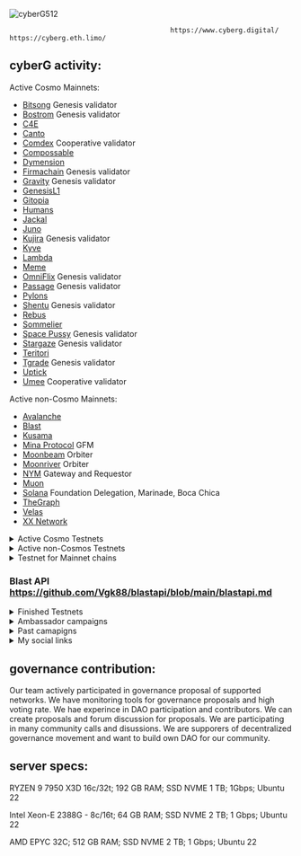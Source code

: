 ![cyberG512](https://user-images.githubusercontent.com/38581319/162858452-c6127040-eab3-4dee-96c6-8ead3cd4636d.png)

                                            https://www.cyberg.digital/ https://cyberg.eth.limo/

## cyberG activity:

Active Cosmo Mainnets: <br />

- [Bitsong](https://www.mintscan.io/bitsong/validators/bitsongvaloper1mx3gct8chrssamkdfw8fkrdl93knllryalmxpm) Genesis validator
- [Bostrom](https://cyb.ai/network/bostrom/hero/bostromvaloper1en69twaxmv7xupy8lq7y539dpecx7yz8s43ceg) Genesis validator
- [C4E](https://mainnet.manticore.team/chain4energy/staking/c4evaloper1mvw0rmngtp9r7598m9lms48j6wyucke8m2wa68)
- [Canto](https://atomscan.com/canto/validators/cantovaloper1yckfh3najzqhvzzrf4qj2ddkr9h4zav048hjwx)
- [Comdex](https://www.mintscan.io/comdex/validators/comdexvaloper1963hcznh439kspqmjj5hv5h4nk2kphvats5ujk) Cooperative validator
- [Compossable](https://explorer.stavr.tech/composable-mainnet/staking/centaurivaloper1uhwhk3ug9ug6stxkua7m7khag5vvg60gwr75yt)
- [Dymension](https://dymension.explorers.guru/validator/dymvaloper1lsjs7pwll7pqm40namkyx3e5qdwg0v0swrshud)
- [Firmachain](https://explorer.firmachain.dev/validators/firmavaloper1rsnaurdhf8d93ugxpfr0xqjfhhj3rfyyu69qtw) Genesis validator
- [Gravity](https://www.mintscan.io/gravity-bridge/validators/gravityvaloper1yeujyxulrf82age8c9q6mfqy0ueh0pjxa7hd20) Genesis validator
- [GenesisL1](https://ping.pub/genesisl1/staking/genesisvaloper1mu4sv02tjnelgmg30vd0nx5yd022ty5y69u5da)
- [Gitopia](https://ping.pub/gitopia/staking/gitopiavaloper1fruvmyjvdq4399zq7dg2hn3ymdmrckakapeppc)
- [Humans](https://humans.explorers.guru/validator/humanvaloper1wcns48jcn0enlupatp2gxfyl342cm8w26frp66)
- [Jackal](https://mainnet.manticore.team/jackal/staking/jklvaloper1r5hzfdwzej0fazngsx84dqt094vt9wqu2s2ert)
- [Juno](https://www.mintscan.io/juno/validators/junovaloper1353ewfc0v7pnn3xre6v9lraghxrhenswmsjhv0)
- [Kujira](https://blue.kujira.app/stake/kujiravaloper1tharcgrfu6j0dcwpe5y6ez3s904rhq2kmccm4k) Genesis validator
- [Kyve](https://www.mintscan.io/kyve/validators/kyvevaloper1fxh88ayzp4zghxcdh8la0kxwhx0v9w4e7nj60c)
- [Lambda](https://mainnet.manticore.team/lambda/staking/lambvaloper1zj8ynfvv0drhgjukxd0z8w5ge3t66ypqtg6e43)
- [Meme](https://mainnet.manticore.team/meme/staking/memevaloper1g542uxlfqtx5qrcqy95pygn9n99jdtufjahnt2)
- [OmniFlix](https://www.mintscan.io/omniflix/validators/omniflixvaloper1dfjx8w65h359vy55dvm383ks2xevsne9crkh32) Genesis validator
- [Passage](https://www.mintscan.io/passage/validators/pasgvaloper1w6mqsvguml3k4j0vry9jl8ur9qanhhr0g7qrvs) Genesis validator
- [Pylons](https://pylons.explorers.guru/validator/pylovaloper1u29z4l8ugjdwp2pm8luwntksh0p9n7dvq8zxs3)
- [Shentu](https://www.mintscan.io/shentu/validators/shentuvaloper1yq8a2ksa7dz8wd8wlks3k8nqdmht76xdkmqzxv) Genesis validator
- [Rebus](https://rebus.explorers.guru/validator/rebusvaloper14dv684ed57cgehl5apcl56n2mqsypr7vqrmpvx)
- [Sommelier](https://www.mintscan.io/sommelier/validators/sommvaloper1x52lteqqkspn5fshujd6duqrw773jqzl2hu8et)
- [Space Pussy](https://cyb.ai/network/bostrom/hero/pussyvaloper17zdyl3gfssc3vzzyxptnr0xl8z0pnte92zy8vy) Genesis validator
- [Stargaze](https://www.mintscan.io/stargaze/validators/starsvaloper1dtk6748uhvmhvakhleclrwprp27pe89vhhw44p) Genesis validator
- [Teritori](https://www.mintscan.io/teritori/validators/torivaloper1z95myrxyf94qnnlu5hzz8km69yx95s8w08267g)
- [Tgrade](https://www.mintscan.io/tgrade/validators/tgrade1daujfmddygyty3pjsnr9xhz3vxymh6u00krlym) Genesis validator
- [Uptick](https://uptick.exploreme.pro/validator/uptickvaloper1uwtmwh09qt2xtvfne6jmjehsedgycxqqyt3xje)
- [Umee](https://www.mintscan.io/umee/validators/umeevaloper1qa5gkv8a4rzpncgkguv2szh5s83kh69l082zz3) Cooperative validator


Active non-Cosmo Mainnets: <br />
- [Avalanche](https://avascan.info/staking/validator/NodeID-Jm1k2q2WAkH99w4ZBEgzrmm6Kte39qCWJ)
- [Blast](https://blastapi.io/explorer/0x0ee85c30ff1797d9f041261b88c4a58d6d68fbbf/4)
- [Kusama](https://metaspan.io/kusama/candidate/GAjCmzPYQySBaQ36YmBJxonQacRTBwxrfPP6ihgZMJGTwwy)
- [Mina Protocol](https://minaexplorer.com/wallet/B62qrgnUUduZy2z7zT8qCV8ngTJfSS1rK3Wh22SHUmrse3Tfqvrhx8q) GFM
- [Moonbeam](https://moonbeam.subscan.io/account/0x6b454e6a5D5DcEF0ce666160883a50BC2a7AdaCA?tab=orbiter_reward) Orbiter
- [Moonriver](https://moonriver.subscan.io/account/0x292A6460a9C61c5ccDfc79cB2d68Ae54FFb95da5?tab=orbiter_reward) Orbiter
- [NYM]([https://mixnet.explorers.guru/gateways](https://explorer.nymtech.net/network-components/gateway/HaLyPQrhBTq75dnGeBUdYWeFVA2BBn39MgkhEt3VTMMM)) Gateway and Requestor
- [Muon]()
- [Solana](https://solanacompass.com/validators/9jJNuZE4EHTrz8xiTzmDGjJnCn5dGmruCyUwG1vgdHZR) Foundation Delegation, Marinade, Boca Chica
- [TheGraph](https://thegraph.com/explorer/profile/0x863e1fc588651c432a1bbb7c8afdf2c3d34921ea?view=Indexing&chain=arbitrum-one)
- [Velas](https://velasity.com/validator/7MYojjTNnFsyEs7Pb5Xv3pKeZxUGk6R1kJoLrtSKkSRy)
- [XX Network](https://dashboard.xx.network/nodes/2C5ngNbgU_r2bUrvzvAGJddGOhNboOt2r5ZSmJ-GezgC)
 
<details>
  <summary>Active Cosmo Testnets</summary>
 
- [Althea](https://www.skynetexplorers.com/althea/staking/altheavaloper1e8fvgd3pwcuxlr7r5wy0cuu38dnavxnf3se6qq)
- [BlockX](https://ping.blockxnet.com/blockx-testnet/staking/blockxvaloper14m0tkkquzufuqzdpvzm79xta9uqyu4zxxtsux3)
- [Cardchain](https://explorer.stavr.tech/cardchain/staking/ccvaloper1wlmkgs6mckzphx42pxm8xaxwd9q997y2r5lrdl)
- [Cascadia](https://testnet.cascadia.explorers.guru/validator/cascadiavaloper1qyxf9zze9ppvrzl85957ahf40wyk9pl4ylz56y)
- [Dymension](https://explorer.stavr.tech/dymension-testnet/staking/dymvaloper17s2u6vllw7xwfn2m52935qv3q5k625eucnwjqj) 
- [Hypersign](https://explorer.hypersign.id/hypersign-testnet/staking/hidvaloper1n8aacwgdnk2s534f2hp9wkjfe982scjm4fhfc0)
- [Lava](https://lava.explorers.guru/validator/lava@valoper124qy4zcm8ws09meezeuvrjs9ev4zzld4qsqgcw)
- [Mythos](https://testnet.explorer.provable.dev/mythos/staking/mythos14ul8vxlfr84uhf65vhgqhjm0e4fcmv4wa5yz95)
- [Namada]()
- [Mantrachain](https://testnet.itrocket.net/mantra/staking/mantravaloper173kxtlr76xqnte4a2asvc78ucx6w9n3j2ef9z0) 
- [Okp4](https://explorer.stavr.tech/okp4-testnet/staking/okp4valoper1vr4azc9sjcphjv66z7g5f9p7lct3z88s0ewct8)
- [Ojo](https://explorer.stavr.tech/ojo-devnet/staking/ojovaloper15dwaawdusyxuac2ta2h658hz566c452rpk2dsa)
- [Side](https://explorer.side.exchange/testnet/staking/sidevaloper1xlk5h47u9e5jdr528jf56c0a34wechaq5qfz9q)
- [Uptick](https://explorer.stavr.tech/uptick/staking/uptickvaloper1uwtmwh09qt2xtvfne6jmjehsedgycxqqyt3xje)

</details>


<details>
  <summary>Active non-Cosmos Testnets</summary>
  
- [Avail]()
- [Holograph]()
- [Nosana]()
- [Movement]()
- [Parastate]()
- [Red Belly]()
- [Solana](https://www.validators.app/validators/testnet/28LgQ7MeEZVgNJfYRc6UnoAz2SnSjKbyCKM6sntCRotb?locale=en&order=score&refresh=)
- [Shardereum]()
- [SSVxLido]()
- [Taiko]()



  </details>
  
  <details>
  <summary>Testnet for Mainnet chains</summary>
  
- [Avalanche](https://testnet.avascan.info/staking/validator/NodeID-FrTsGF9amKZvwcRdwY5mpmMKH4nrkDp7R) 
- [Comdex](https://meteor-explorer.comdex.one/comdex-testnet/staking/comdexvaloper1ha5regczwexcgcnkv30rd5tadffe6recs0w5cl)
- [Juno](https://testnet.mintscan.io/juno-testnet/validators/junovaloper1j225xp7w6336e2az256ty9cszlun9ze4ctmqqd)  
- [Kyve]()
- [Omniflix](https://ping-pub-explorer.omniflix.io/omniflix-testnet-flixnet-4/staking/omniflixvaloper10v849tlwk53ea8avxn4ulh8awee9swjmuklwdh)
- [Teritori](https://explorer.ericet.xyz/teritori/staking/torivaloper1jje55u2pxmxe5d6rckaj0jszal39ckscdrc6yd)
- [Tgrade]()
- [Uptick](https://explorer.testnet.uptick.network/uptick-network-testnet/staking/uptickvaloper1uwtmwh09qt2xtvfne6jmjehsedgycxqqyt3xje)

  </details>

### Blast API https://github.com/Vgk88/blastapi/blob/main/blastapi.md

  <details>
  <summary>Finished Testnets</summary> 
    
- [Algorand]() Relayer Programm paticipant 
- [Akash]()
- [Aleo]()
- [Anone](https://test-anone.zenscan.io/validator.php?addr=onevaloper1qvexpwgsav54wykncd03ky4k34h5qxv73pu2a3)
- [Androma](https://explorer.stavr.tech/andromedad-testnet/staking/andrvaloper13y3gwu0pnlflx9u2qmeyh2ckmyf9yqrxs0ut6x)
- [Andromeda](https://explorer.stavr.tech/andromeda/staking/andrvaloper1gyuky8x5cy7sz99hlhj3lystra97hwag2qxtxd)
- [Aptos](https://explorer.devnet.aptos.dev/account/0xd8f711edb40b96cc8c27c0997640b4727e9cdaa408cbfc916413a2315bc9e3ef) AIT-2 ,AIT-3
- [Arable]()
- [Archway]()
- [Asset Mantle](https://www.mintscan.io/asset-mantle/validators/mantlevaloper1munf9mvdu9zxh2zma8cvg6frse4kffafvlyzue) Genesis validator
- [Althea]()
- [Aura](https://testnet.owlstake.com/Aura-Network/staking/auravaloper1gnf4sxs2qnycrxxyd6gqk9wqa3xjf6h3efl7rz)
- [BlockPi](http://testnet.explorer.blockpi.io/hypernode/0x626b57e2445e1e3cf13333349a9270f8203b901c?page=4&perPage=20)
- [Blockstack]()
- [Bitcountry]()
- [Celestia](https://celestia.explorers.guru/validator/celestiavaloper1gjjqu6ykrfww43uqrv290zmr9j3t9rfnhdcffl)
- [Cere]()
- [Concordium]()
- [Chronic]()
- [Clan](https://testnet.explorer.testnet.run/Clan%20Network/staking/clanvaloper1c9t2xur4sx7z5kerp8l8a978dl68fmdxrqegqc)
- [Cosmic Horizon](https://coho.explorers.guru/validator/cohovaloper1ehfyz63cljfdvscreanfrxc4x5yu5v0u7py64j)
- [Connext]()
- [Craft](https://test-craft.zenscan.io/validator.php?addr=craftvaloper1p79gj0hcg7wp74df8xaf969tr37gt0t9jtycxy)
- [Crescent]()
- [Cryptocom]()
- [Decentr]()
- [Defund](https://defund.explorers.guru/validator/defundvaloper1v0d46jupe9qehc7kpp8nv8hs4vwyujgctau8vz)
- [Deweb](https://explore.deweb.services/deweb/staking/dewebvaloper1vu9rvsu32zetvunve5l9qlx2gvrfg7fl2jkrsr)
- [Empower](https://empower.explorers.guru/validator/empowervaloper1amptmm5tx36pe3txndavm2au0murreauh04kpz)
- [Elixir]()
- [Evmos]()
- [Filecoin]()
- [Fleek]()
- [Frontier]()
- [Galital]()
- [GAME]()
- [Gear]()
- [Gitopia](https://explorer.gitopia.com/validators/gitopiavaloper1fruvmyjvdq4399zq7dg2hn3ymdmrckakapeppc)
- [Gitshock]()
- [Haqq](https://haqq.explorers.guru/validator/haqqvaloper1rswq8qe22qcr28hhstpyc3j5anfk0g2yp20w5x)
- [Hopr]()
- [Humanode]()
- [IDEP](https://atomscan.com/idep/validators/idepvaloper1e6834a9qfzpp5l6n57wjsfqx5sl3m8a6a4saj6)
- [IRIS]()
- [Iron Fish]()
- [Joystream]()
- [Quicksilver](https://quicksilver.explorers.guru/validator/quickvaloper1sgxklkmzdskprcv0xqjml0e789g3z8lu00w66w)
- [Microtick](https://explorer.microtick.zone/validators/microvaloper1z7crvuuks7yk33qwx4nv68nzhwznkmt96ddm5l) Migrated to Polygon
- [Chronic](https://www.skynetexplorers.com/chronic-token/staking/chronicvaloper1x8czjpdy2x9svz0s3u9hdgqxd06ta39y49lnd3) Genesis validator
- [Galaxy](https://explorer.postcapitalist.io/galaxy/staking/galaxyvaloper1f8tm4wspt687qg36c6rrrv8enuwhr5crsuqfjx) halted
- [Humanode]()
- [Casper](https://testnet.cspr.live/validator/010a6b601408889363dc003943c9234e1bcd9ac074da385c45ff2cd4aa2c9283ce)
- [Chainflip]()
- [Obol]()
- [Kira]()
- [Kyve](https://explorer.kyve.network/korellia/staking/kyvevaloper1fxh88ayzp4zghxcdh8la0kxwhx0v9w4e7nj60c)
- [Likecoin]()
- [Mande](https://texplorer.stavr.tech/mande-chain/staking/mandevaloper13klmmsa5w39szy0fn2gwczd5jef6s9ndzu7ltl)
- [Mars](https://mars.explorers.guru/validator/marsvaloper1lmxyyq2unwfhquz48s6g0pvezu2ma4rua6vssc)
- [Masa]()
- [Mises](https://explorer.stavr.tech/mises/staking/misesvaloper1jdqtazvd3q35jqgy0radp6x9lsuzqgj456299t)
- [Mande](https://explorer.stavr.tech/mande-chain/staking/mandevaloper1lz0at0285aeufj7jyhaucr56g8ghp63rpgp7gf)
- [Moonbeam](https://moonbeam.subscan.io/waiting/0xe2962a1785f655eae3a8cd1f1b38d1d760a300e3)
- [Mun](https://blockexplorer.mun.money/validators/munvaloper15ywjwwtpx0t5jmhnqpvrn6rh02kehahunwvkn0)
- [Nibiru](https://explorer.stavr.tech/nibiru/staking/nibivaloper1ykvqd6jkz7c9hdr36eayys7ekkwcey4uu6jm5a)
- [Casper](https://cspr.live/validator/018dc552de3c403dbefe03a9c604e11346d96159ed49f9381a55c2e06c45197d43) Currently inactive
- [Stride](https://www.mintscan.io/stride/validators/stridevaloper136nl6lu4hvaus6l0lypzqq5gkd3dxvu5eaydk2)
- [Quicksilver](https://www.mintscan.io/quicksilver/validators/quickvaloper1sgxklkmzdskprcv0xqjml0e789g3z8lu00w66w)
- [Meter]()
- [Minima]()
- [Mundis]()
- [Near]()
- [Neutron](https://neutron.explorers.guru/validator/neutronvaloper1e5pam4kern2x8s9xr90hdqahdsfnkwrdt3npzk)
- [Nois](https://explorer.stavr.tech/nois/staking/noisvaloper15r3u4crd9vm6as0mhlyrtc4nlrh3q6juqk05me)
- [NUcypher]()
- [Obol]()
- [Ollo](https://testnet.manticore.team/ollo/staking/ollovaloper1pmuuvdjsgret3fwjd6eqrzyrhfq3j59yagzdcz)
- [Paloma](https://paloma.explorers.guru/validator/palomavaloper14kd965w29se5atw0fzmewr99gkjezk8gpvuu2x) 
- [Phala]()
- [Plasm]()
- [PlatON]()
- [Realio](https://explorer.stavr.tech/realio/staking/realiovaloper1hw3hq66urcvxxmlgxkn9cs4ht93m4zh9ky7378)
- [Regen](https://regen.aneka.io/accounts/regen1qvn6ghe68l4g0k7s25rujr6yfpyrm6h3399jvu) Genesis validator
- [Rizon](https://www.mintscan.io/rizon/validators/rizonvaloper1swmud649t386j2csz0gah7ku2zpfu0w7trzr09)
- [Sarcophagus]()
- [Sei](https://sei.explorers.guru/validator/seivaloper184x4k75u2c5aycl7jdd9dk95pzkttszw52a0w8)
- [Sentinel]() genesis validator
- [Source](https://explorer.nodestake.top/source-testnet/staking/sourcevaloper1wrujqmjw9x2kywzyzuupfvr94wh9udujqnw8lw)
- [Spacemesh]()
- [StarkNet]()
- [Sui]()
- [Terra]()
- [Terp](https://explorer.stavr.tech/terp-network/staking/terpvaloper1n3e4c8rdhdflrtuse0muapdy4tl7qrmxa8zsae)
- [Swarm]()
- [Wormholes]()
- [Zeigeist]()
- [Zenon]()

</details>

<details>
  <summary>Ambassador campaigns</summary>
  
- [Clipper]()
- [Covalent]()
- [Cyber]()
- [Hacken]()
- [Moonbeam]()
- [Polygon]()
- [TheGraph]()

</details>

<details>
  <summary>Past camapigns</summary>
  
- [dClimate]()
- [FreeTON]()
- [Goldfinch]()
- [Biconomy]()
- [Persistence]()
- [Secret Network]()

</details>

<details>
  <summary>My social links</summary>

- [Y.at](https://y.at/😍❤️😱🙌🍦)
- [Twitter](https://twitter.com/vadyhodler777)
- [3Box](https://3box.io/0x8847ebaaf29a18396e49191602f8d8d141b98aa7)
- [ENS](https://app.ens.domains/name/cyberg.eth)
- [CyberConnect](https://app.cyberconnect.me/address/cyberg.eth)
- [GM](https://gm.xyz/u/cyberg.eth)
- [Reddit](https://www.reddit.com/user/cyberG88)
- [Medium](https://88vgk88.medium.com/)
- [Bitcointalk](https://bitcointalk.org/index.php?action=profile;u=2646989)
- [Instagram](https://www.instagram.com/vadim.k88/)
- [Keybase](https://keybase.io/vgk8888)
- [Telegram](https://t.me/cryptoq11)
- [RSS3](https://cyberg.eth.rss3.bio/)
- [Spaces](https://tryspaces.xyz/cyberg/)
- [Orbis](https://orbis.club/profile/did:3:kjzl6cwe1jw14bjm2y05gw559hig35edxk28i3fywdi3iiv2j601pgzgpu2k58w)
- [DeWork](https://app.dework.xyz/profile/4e2c052f-51d6-43f2-8d5d-6c7669f2246f)
- [Cheers](https://cyberg.eth.cheers.bio/)
- [Light](https://light.so/cyberg.eth)
- [Link3](https://link3.to/cyberg))
- [Lens](https://www.lensfrens.xyz/cyberg.lens)
- [Peepeth](https://peepeth.com/cyberG)
- [Buidl](https://buildspace.so/@cyberg)
- [Bfrens](https://bfre.nz/u/cyberg)
</details>

## governance contribution:

Our team actively participated in governance proposal of supported networks. We have monitoring tools for governance proposals and high voting rate.
We hae experince in DAO participation and contributors. We can create proposals and forum discussion for proposals.
We are participating in many community calls and disussions. We are supporers of decentralized governance movement and want to build own DAO for our community.


## server specs:

RYZEN 9 7950 X3D 16c/32t; 192 GB RAM; SSD NVME 1 TB; 1Gbps; Ubuntu 22

Intel Xeon-E 2388G - 8c/16t; 64 GB RAM; SSD NVME 2 TB; 1 Gbps; Ubuntu 22

AMD EPYC 32C; 512 GB RAM; SSD NVME 2 TB; 1 Gbps; Ubuntu 22
